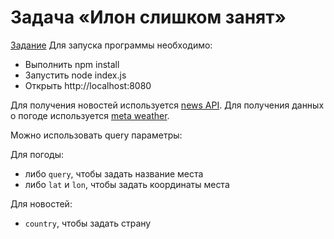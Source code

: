 # Задача «Илон слишком занят»

[Задание](https://github.com/urfu-2017/webdev-task-1)
Для запуска программы необходимо:
- Выполнить npm install
- Запустить node index.js
- Открыть http://localhost:8080

Для получения новостей используется [news API](https://newsapi.org).
Для получения данных о погоде используется [meta weather](https://www.metaweather.com/api).

Можно использовать query параметры:

Для погоды:
- либо `query`, чтобы задать название места
- либо `lat` и `lon`, чтобы задать координаты места

Для новостей:
- `country`, чтобы задать страну
